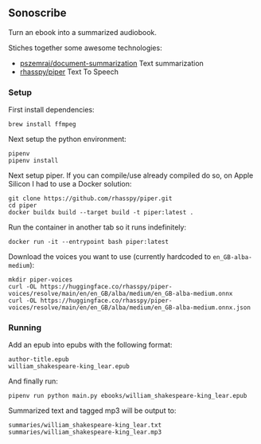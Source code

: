 ## Sonoscribe

Turn an ebook into a summarized audiobook.

Stiches together some awesome technologies:

- [pszemraj/document-summarization](https://huggingface.co/spaces/pszemraj/document-summarization) Text summarization
- [rhasspy/piper](https://github.com/rhasspy/piper) Text To Speech

### Setup

First install dependencies:

```
brew install ffmpeg
```

Next setup the python environment:

```
pipenv
pipenv install
```

Next setup piper. If you can compile/use already compiled do so, on Apple Silicon I had to use a Docker solution:

```
git clone https://github.com/rhasspy/piper.git
cd piper
docker buildx build --target build -t piper:latest .
```

Run the container in another tab so it runs indefinitely:

```
docker run -it --entrypoint bash piper:latest
```

Download the voices you want to use (currently hardcoded to `en_GB-alba-medium`):

```
mkdir piper-voices
curl -OL https://huggingface.co/rhasspy/piper-voices/resolve/main/en/en_GB/alba/medium/en_GB-alba-medium.onnx
curl -OL https://huggingface.co/rhasspy/piper-voices/resolve/main/en/en_GB/alba/medium/en_GB-alba-medium.onnx.json
```

### Running

Add an epub into epubs with the following format:

```
author-title.epub
william_shakespeare-king_lear.epub
```

And finally run:

```
pipenv run python main.py ebooks/william_shakespeare-king_lear.epub
```

Summarized text and tagged mp3 will be output to:

```
summaries/william_shakespeare-king_lear.txt
summaries/william_shakespeare-king_lear.mp3
```
